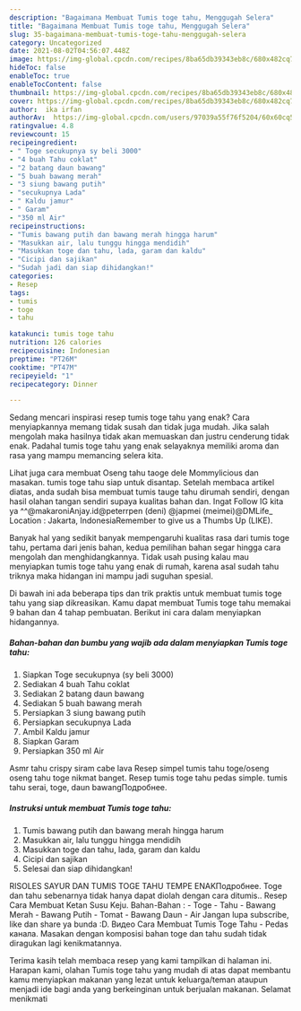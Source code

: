 ```yaml
---
description: "Bagaimana Membuat Tumis toge tahu, Menggugah Selera"
title: "Bagaimana Membuat Tumis toge tahu, Menggugah Selera"
slug: 35-bagaimana-membuat-tumis-toge-tahu-menggugah-selera
category: Uncategorized
date: 2021-08-02T04:56:07.448Z
image: https://img-global.cpcdn.com/recipes/8ba65db39343eb8c/680x482cq70/tumis-toge-tahu-foto-resep-utama.jpg
hideToc: false
enableToc: true
enableTocContent: false
thumbnail: https://img-global.cpcdn.com/recipes/8ba65db39343eb8c/680x482cq70/tumis-toge-tahu-foto-resep-utama.jpg
cover: https://img-global.cpcdn.com/recipes/8ba65db39343eb8c/680x482cq70/tumis-toge-tahu-foto-resep-utama.jpg
author:  ika irfan
authorAv:  https://img-global.cpcdn.com/users/97039a55f76f5204/60x60cq50/avatar.jpg
ratingvalue: 4.8
reviewcount: 15
recipeingredient:
- " Toge secukupnya sy beli 3000"
- "4 buah Tahu coklat"
- "2 batang daun bawang"
- "5 buah bawang merah"
- "3 siung bawang putih"
- "secukupnya Lada"
- " Kaldu jamur"
- " Garam"
- "350 ml Air"
recipeinstructions:
- "Tumis bawang putih dan bawang merah hingga harum"
- "Masukkan air, lalu tunggu hingga mendidih"
- "Masukkan toge dan tahu, lada, garam dan kaldu"
- "Cicipi dan sajikan"
- "Sudah jadi dan siap dihidangkan!"
categories:
- Resep
tags:
- tumis
- toge
- tahu

katakunci: tumis toge tahu 
nutrition: 126 calories
recipecuisine: Indonesian
preptime: "PT26M"
cooktime: "PT47M"
recipeyield: "1"
recipecategory: Dinner

---
```



Sedang mencari inspirasi resep tumis toge tahu yang enak? Cara menyiapkannya memang tidak susah dan tidak juga mudah. Jika salah mengolah maka hasilnya tidak akan memuaskan dan justru cenderung tidak enak. Padahal tumis toge tahu yang enak selayaknya memiliki aroma dan rasa yang mampu memancing selera kita.


Lihat juga cara membuat Oseng tahu taoge dele Mommylicious dan masakan. tumis toge tahu siap untuk disantap. Setelah membaca artikel diatas, anda sudah bisa membuat tumis tauge tahu dirumah sendiri, dengan hasil olahan tangan sendiri supaya kualitas bahan dan. Ingat Follow IG kita ya ^^@makaroniAnjay.id@peterrpen (deni) @japmei (meimei)@DMLife_ Location : Jakarta, IndonesiaRemember to give us a Thumbs Up (LIKE).

Banyak hal yang sedikit banyak mempengaruhi kualitas rasa dari tumis toge tahu, pertama dari jenis bahan, kedua pemilihan bahan segar hingga cara mengolah dan menghidangkannya. Tidak usah pusing kalau mau menyiapkan tumis toge tahu yang enak di rumah, karena asal sudah tahu triknya maka hidangan ini mampu jadi suguhan spesial.


Di bawah ini ada beberapa tips dan trik praktis untuk membuat tumis toge tahu yang siap dikreasikan. Kamu dapat membuat Tumis toge tahu memakai 9 bahan dan 4 tahap pembuatan. Berikut ini cara dalam menyiapkan hidangannya.

<!--inarticleads1-->

##### Bahan-bahan dan bumbu yang wajib ada dalam menyiapkan Tumis toge tahu:

1. Siapkan  Toge secukupnya (sy beli 3000)
1. Sediakan 4 buah Tahu coklat
1. Sediakan 2 batang daun bawang
1. Sediakan 5 buah bawang merah
1. Persiapkan 3 siung bawang putih
1. Persiapkan secukupnya Lada
1. Ambil  Kaldu jamur
1. Siapkan  Garam
1. Persiapkan 350 ml Air


Asmr tahu crispy siram cabe lava Resep simpel tumis tahu toge/oseng oseng tahu toge nikmat banget. Resep tumis toge tahu pedas simple. tumis tahu serai, toge, daun bawangПодробнее. 

<!--inarticleads2-->

##### Instruksi untuk membuat Tumis toge tahu:

1. Tumis bawang putih dan bawang merah hingga harum
1. Masukkan air, lalu tunggu hingga mendidih
1. Masukkan toge dan tahu, lada, garam dan kaldu
1. Cicipi dan sajikan
1. Selesai dan siap dihidangkan!

RISOLES SAYUR DAN TUMIS TOGE TAHU TEMPE ENAKПодробнее. Toge dan tahu sebenarnya tidak hanya dapat diolah dengan cara ditumis.. Resep Cara Membuat Ketan Susu Keju. Bahan-Bahan : - Toge - Tahu - Bawang Merah - Bawang Putih - Tomat - Bawang Daun - Air Jangan lupa subscribe, like dan share ya bunda :D. Видео Cara Membuat Tumis Toge Tahu - Pedas канала. Masakan dengan komposisi bahan toge dan tahu sudah tidak diragukan lagi kenikmatannya. 

Terima kasih telah membaca resep yang kami tampilkan di halaman ini. Harapan kami, olahan Tumis toge tahu yang mudah di atas dapat membantu kamu menyiapkan makanan yang lezat untuk keluarga/teman ataupun menjadi ide bagi anda yang berkeinginan untuk berjualan makanan. Selamat menikmati
